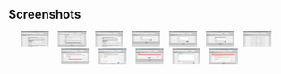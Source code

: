 ## Screenshots
<div align="center">
        <img width="10%" src="Screenshots/1.png" alt="List screen"></img>
        <img height="0" width="8px">
        <img width="10%" src="Screenshots/2.png" alt="List screen"></img>
        <img height="0" width="8px">
        <img width="10%" src="Screenshots/3.png" alt="List screen"></img>
        <img height="0" width="8px">
        <img width="10%" src="Screenshots/4.png" alt="List screen"></img>
        <img height="0" width="8px">
        <img width="10%" src="Screenshots/5.png" alt="List screen"></img>
        <img height="0" width="8px">
        <img width="10%" src="Screenshots/6.png" alt="List screen"></img>
        <img height="0" width="8px">
        <img width="10%" src="Screenshots/7.png" alt="List screen"></img>
        <img height="0" width="8px">
        <img width="10%" src="Screenshots/8.png" alt="List screen"></img>
        <img height="0" width="8px">
        <img width="10%" src="Screenshots/9.png" alt="List screen"></img>
        <img height="0" width="8px">
        <img width="10%" src="Screenshots/10.png" alt="List screen"></img>
        <img height="0" width="8px">
        <img width="10%" src="Screenshots/11.png" alt="List screen"></img>
        <img height="0" width="8px">
        <img width="10%" src="Screenshots/12.png" alt="List screen"></img>
</div>
